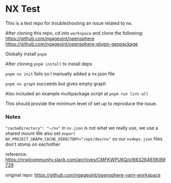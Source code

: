 # NX Test
This is a test repo for troubleshooting an issue related to nx.

After cloning this repo, cd into `workspace` and clone the following:
https://github.com/ngageoint/opensphere
https://github.com/ngageoint/opensphere-plugin-geopackage

Globally install `pnpm`

After cloning `pnpm install` to install deps

`pnpm nx init` fails so I manually added a nx.json file

`pnpm nx graph` succeeds but gives empty graph

Also included an example multipackage script at `pnpm run lint-all`

This should provide the minimum level of set up to reproduce the issue.


### Notes
`"cacheDirectory": "~/nx"` in `nx.json` is not what we really use, we use a shared mount
We also set `export NX_PROJECT_GRAPH_CACHE_DIRECTORY="/opt/dev/nx"` so our `nxdeps.json` files don't stomp on eachother


reference:
https://nrwlcommunity.slack.com/archives/CMFKWPU6Q/p1663264619089729

original repo:
https://github.com/ngageoint/opensphere-yarn-workspace
